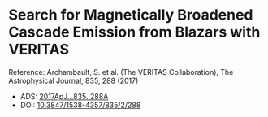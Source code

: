 # Search for Magnetically Broadened Cascade Emission from Blazars with VERITAS

Reference:
Archambault, S. et al. (The VERITAS Collaboration), The Astrophysical Journal, 835, 288 (2017)

- ADS: [2017ApJ...835..288A](http://adsabs.harvard.edu/abs/2017ApJ...835..288A)
- DOI: [10.3847/1538-4357/835/2/288](https://doi.org/10.3847/1538-4357/835/2/288)
